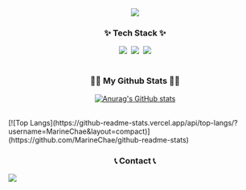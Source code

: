 <!--타이틀 부분-->
<div align="center">
 <img src="https://capsule-render.vercel.app/api?type=cylinder&height=300&color=gradient&text=Hi%20Im%20Chae%20Haebyeong&textBg=false" />

</div>

<!--내용 부분-->
<h3 align="center">✨ Tech Stack ✨</h3>
<div align="center">
  <img src="https://img.shields.io/badge/C-00599C?style=for-the-badge&logo=c&logoColor=white" />&nbsp
  <img src="https://img.shields.io/badge/C%2B%2B-00599C?style=for-the-badge&logo=c%2B%2B&logoColor=white" />&nbsp

  <img src="https://img.shields.io/badge/unrealengine-%23313131.svg?style=for-the-badge&logo=unrealengine&logoColor=white" />
</div>

<br>
<h3 align="center">👩‍💻 My Github Stats 👩‍💻</h3>
<div align="center">

[![Anurag's GitHub stats](https://github-readme-stats.vercel.app/api?username=MarineChae&hide_title=true&show_icons=true&include_all_commits=true&disable_animations=true&theme=vue)](https://github.com/anuraghazra/github-readme-stats)
</div>

<br>
[![Top Langs](https://github-readme-stats.vercel.app/api/top-langs/?username=MarineChae&layout=compact)](https://github.com/MarineChae/github-readme-stats)


<br>
<h3 align="center">📞 Contact 📞</h3>
<div align="center">
<div style="display:flex; flex-direction:row;">
<a href="mailto:zawc0348@gmail.com"><img src="https://img.shields.io/badge/Gmail-d14836?style=flat-square&logo=Gmail&logoColor=white&link=kimhyein7110@gmail.com"/></a>
</p>

